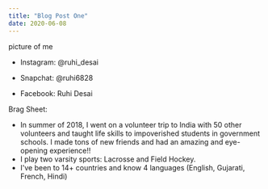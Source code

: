```yaml
---
title: "Blog Post One"
date: 2020-06-08
---
```

picture of me
- Instagram: @ruhi_desai

- Snapchat: @ruhi6828

- Facebook: Ruhi Desai

Brag Sheet:

- In summer of 2018, I went on a volunteer trip to India with 50 other volunteers and taught life skills to impoverished students in government schools. I made tons of new friends and had an amazing and eye-opening experience!!
- I play two varsity sports: Lacrosse and Field Hockey.
- I've been to 14+ countries and know 4 languages (English, Gujarati, French, Hindi)

